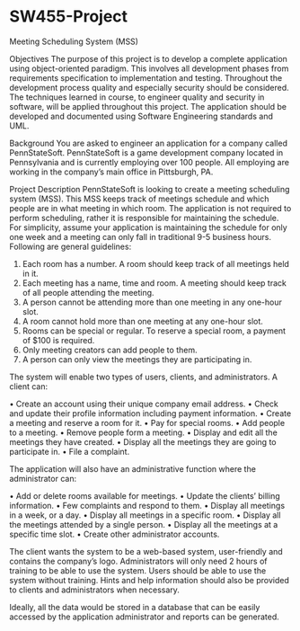 # SW455-Project
Meeting Scheduling System (MSS)

Objectives
The purpose of this project is to develop a complete application using object-oriented paradigm.  This involves all development phases from requirements specification to implementation and testing. Throughout the development process quality and especially security should be considered. The techniques learned in course, to engineer quality and security in software, will be applied throughout this project. The application should be developed and documented using Software Engineering standards and UML.

Background
You are asked to engineer an application for a company called PennStateSoft. PennStateSoft is a game development company located in Pennsylvania and is currently employing over 100 people.  All employing are working in the company’s main office in Pittsburgh, PA.

Project Description
PennStateSoft is looking to create a meeting scheduling system (MSS). This MSS keeps track of meetings schedule and which people are in what meeting in which room. The application is not required to perform scheduling, rather it is responsible for maintaining the schedule. For simplicity, assume your application is maintaining the schedule for only one week and a meeting can only fall in traditional 9-5 business hours. Following are general guidelines:

1.	Each room has a number. A room should keep track of all meetings held in it.
2.	Each meeting has a name, time and room. A meeting should keep track of all people attending the meeting.
3.	A person cannot be attending more than one meeting in any one-hour slot.
4.	A room cannot hold more than one meeting at any one-hour slot.
5.	Rooms can be special or regular. To reserve a special room, a payment of $100 is required.
6.	Only meeting creators can add people to them.
7.	A person can only view the meetings they are participating in.

The system will enable two types of users, clients, and administrators. A client can:

•	Create an account using their unique company email address.
•	Check and update their profile information including payment information.
•	Create a meeting and reserve a room for it.
•	Pay for special rooms.
•	Add people to a meeting.
•	Remove people form a meeting.
•	Display and edit all the meetings they have created.
•	Display all the meetings they are going to participate in.
•	File a complaint.

The application will also have an administrative function where the administrator can:

•	Add or delete rooms available for meetings.
•	Update the clients’ billing information.
•	Few complaints and respond to them.
•	Display all meetings in a week, or a day.
•	Display all meetings in a specific room.
•	Display all the meetings attended by a single person.
•	Display all the meetings at a specific time slot.
•	Create other administrator accounts.

The client wants the system to be a web-based system, user-friendly and contains the company’s logo. Administrators will only need 2 hours of training to be able to use the system. Users should be able to use the system without training. Hints and help information should also be provided to clients and administrators when necessary.

Ideally, all the data would be stored in a database that can be easily accessed by the application administrator and reports can be generated.
